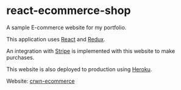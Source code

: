 # react-ecommerce-shop
A sample E-commerce website for my portfolio.

This application uses [React](https://reactjs.org/) and [Redux](https://redux.js.org/).

An integration with [Stripe](http://stripe.com/) is implemented with this website to make purchases.

This website is also deployed to production using [Heroku](https://www.heroku.com/).

Website: [crwn-ecommerce](https://portfolio-ecommerce-crwn.herokuapp.com/)
